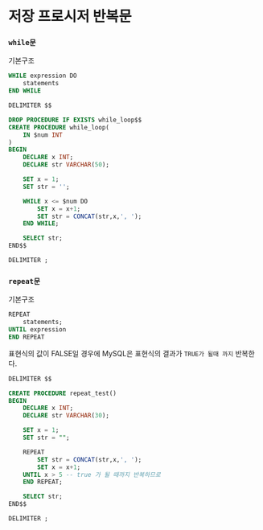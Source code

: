 # 저장 프로시저 반복문

### `while문`

기본구조

```sql
WHILE expression DO
    statements
END WHILE
```

```sql
DELIMITER $$

DROP PROCEDURE IF EXISTS while_loop$$
CREATE PROCEDURE while_loop(
    IN $num INT
)
BEGIN
    DECLARE x INT;
    DECLARE str VARCHAR(50);

    SET x = 1;
    SET str = '';

    WHILE x <= $num DO
        SET x = x+1;
        SET str = CONCAT(str,x,', ');
    END WHILE;

    SELECT str;
END$$

DELIMITER ;
```

### `repeat문`

기본구조

```sql
REPEAT
    statements;
UNTIL expression
END REPEAT
```

표현식의 값이 FALSE일 경우에 MySQL은 표현식의 결과가 `TRUE가 될때 까지` 반복한다.

```sql
DELIMITER $$

CREATE PROCEDURE repeat_test()
BEGIN
    DECLARE x INT;
    DECLARE str VARCHAR(30);

    SET x = 1;
    SET str = "";

    REPEAT
        SET str = CONCAT(str,x,', ');
        SET x = x+1;
    UNTIL x > 5 -- true 가 될 때까지 반복하므로
    END REPEAT;

    SELECT str;
END$$

DELIMITER ;
```
